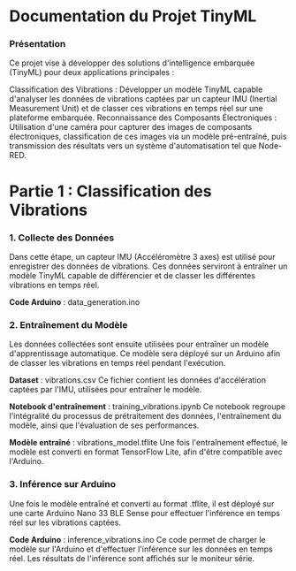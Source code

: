 # Documentation du Projet TinyML
### Présentation
Ce projet vise à développer des solutions d'intelligence embarquée (TinyML) pour deux applications principales :

Classification des Vibrations : Développer un modèle TinyML capable d'analyser les données de vibrations captées par un capteur IMU (Inertial Measurement Unit) et de classer ces vibrations en temps réel sur une plateforme embarquée.
Reconnaissance des Composants Électroniques : Utilisation d'une caméra pour capturer des images de composants électroniques, classification de ces images via un modèle pré-entraîné, puis transmission des résultats vers un système d'automatisation tel que Node-RED.
# Partie 1 : Classification des Vibrations
### 1. Collecte des Données
Dans cette étape, un capteur IMU (Accéléromètre 3 axes) est utilisé pour enregistrer des données de vibrations. Ces données serviront à entraîner un modèle TinyML capable de différencier et de classer les différentes vibrations en temps réel.

**Code Arduino** : data_generation.ino
### 2. Entraînement du Modèle
Les données collectées sont ensuite utilisées pour entraîner un modèle d'apprentissage automatique. Ce modèle sera déployé sur un Arduino afin de classer les vibrations en temps réel pendant l'exécution.

**Dataset** : vibrations.csv
Ce fichier contient les données d'accélération captées par l'IMU, utilisées pour entraîner le modèle.

**Notebook d'entraînement** : training_vibrations.ipynb
Ce notebook regroupe l'intégralité du processus de prétraitement des données, l'entraînement du modèle, ainsi que l'évaluation de ses performances.

**Modèle entraîné** : vibrations_model.tflite
Une fois l'entraînement effectué, le modèle est converti en format TensorFlow Lite, afin d'être compatible avec l'Arduino.

### 3. Inférence sur Arduino
Une fois le modèle entraîné et converti au format .tflite, il est déployé sur une carte Arduino Nano 33 BLE Sense pour effectuer l'inférence en temps réel sur les vibrations captées.

**Code Arduino** : inference_vibrations.ino
Ce code permet de charger le modèle sur l'Arduino et d'effectuer l'inférence sur les données en temps réel. Les résultats de l'inférence sont affichés sur le moniteur série.
